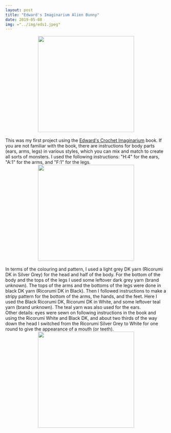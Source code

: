 ```yaml
---
layout: post
title: "Edward's Imaginarium Alien Bunny"
date: 2019-05-08
img: ="../img/eds1.jpeg"
---
```

<div style="text-align: center"><img src="../../../img/eds1.jpeg" width="300"></div>
<br>
This was my first project using the <a href="https://www.edwardscrochet.com/Article_Pages_imaginarium.aspx" target="_blank">Edward's Crochet Imaginarium</a> book. If you are not familiar with the book, there are instructions for body parts (ears, arms, legs) in various styles, which you can mix and match to create all sorts of monsters. I used the following instructions: "H:4" for the ears, "A:1" for the arms, and "F:1" for the legs.
<div style="text-align: center"><img src="../../../img/eds3.jpeg" class="rotate90" width="300"></div>
<br>
In terms of the colouring and pattern, I used a light grey DK yarn (Ricorumi DK in Silver Grey) for the head and half of the body. For the bottom of the body and the tops of the legs I used some leftover dark grey yarn (brand unknown). The tops of the arms and the bottoms of the legs were done in black DK yarn (Ricorumi DK in Black). Then I followed instructions to make a stripy pattern for the bottom of the arms, the hands, and the feet. Here I used the Black Ricorumi DK, Ricorumi DK in White, and some leftover teal yarn (brand unknown). The teal yarn was also used for the ears.
<br>
Other details: eyes were sewn on following instructions in the book and using the Ricorumi White and Black DK, and about two thirds of the way down the head I switched from the Ricorumi Silver Grey to White for one round to give the appearance of a mouth (or teeth).
<div style="text-align: center"><img src="../../../img/eds2.jpeg" class="rotate90" width="300"></div>
